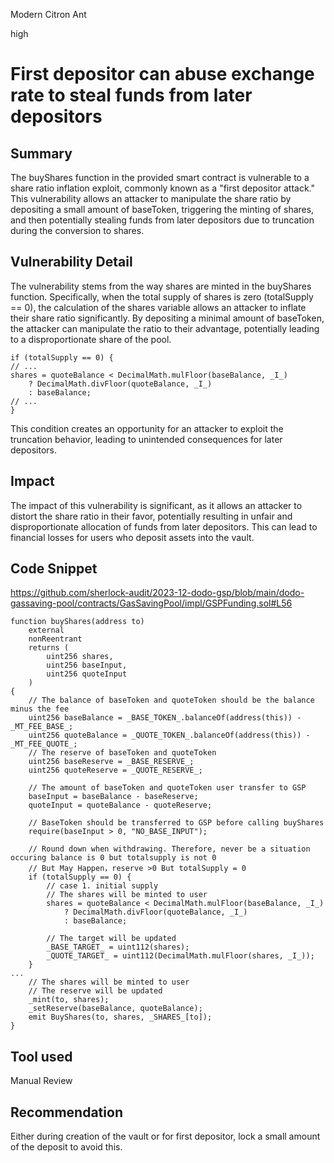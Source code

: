 Modern Citron Ant

high

# First depositor can abuse exchange rate to steal funds from later depositors

## Summary
The buyShares function in the provided smart contract is vulnerable to a share ratio inflation exploit, commonly known as a "first depositor attack." This vulnerability allows an attacker to manipulate the share ratio by depositing a small amount of baseToken, triggering the minting of shares, and then potentially stealing funds from later depositors due to truncation during the conversion to shares.

## Vulnerability Detail
The vulnerability stems from the way shares are minted in the buyShares function. Specifically, when the total supply of shares is zero (totalSupply == 0), the calculation of the shares variable allows an attacker to inflate their share ratio significantly. By depositing a minimal amount of baseToken, the attacker can manipulate the ratio to their advantage, potentially leading to a disproportionate share of the pool.

    if (totalSupply == 0) {
    // ... 
    shares = quoteBalance < DecimalMath.mulFloor(baseBalance, _I_)
        ? DecimalMath.divFloor(quoteBalance, _I_)
        : baseBalance;
    // ... 
    }

This condition creates an opportunity for an attacker to exploit the truncation behavior, leading to unintended consequences for later depositors.


## Impact
The impact of this vulnerability is significant, as it allows an attacker to distort the share ratio in their favor, potentially resulting in unfair and disproportionate allocation of funds from later depositors. This can lead to financial losses for users who deposit assets into the vault.

## Code Snippet
https://github.com/sherlock-audit/2023-12-dodo-gsp/blob/main/dodo-gassaving-pool/contracts/GasSavingPool/impl/GSPFunding.sol#L56 


    function buyShares(address to)
        external
        nonReentrant
        returns (
            uint256 shares,
            uint256 baseInput,
            uint256 quoteInput
        )
    {
        // The balance of baseToken and quoteToken should be the balance minus the fee
        uint256 baseBalance = _BASE_TOKEN_.balanceOf(address(this)) - _MT_FEE_BASE_;
        uint256 quoteBalance = _QUOTE_TOKEN_.balanceOf(address(this)) - _MT_FEE_QUOTE_;
        // The reserve of baseToken and quoteToken
        uint256 baseReserve = _BASE_RESERVE_;
        uint256 quoteReserve = _QUOTE_RESERVE_;

        // The amount of baseToken and quoteToken user transfer to GSP
        baseInput = baseBalance - baseReserve;
        quoteInput = quoteBalance - quoteReserve;

        // BaseToken should be transferred to GSP before calling buyShares
        require(baseInput > 0, "NO_BASE_INPUT");

        // Round down when withdrawing. Therefore, never be a situation occuring balance is 0 but totalsupply is not 0
        // But May Happen，reserve >0 But totalSupply = 0
        if (totalSupply == 0) {
            // case 1. initial supply
            // The shares will be minted to user
            shares = quoteBalance < DecimalMath.mulFloor(baseBalance, _I_)
                ? DecimalMath.divFloor(quoteBalance, _I_)
                : baseBalance;

            // The target will be updated
            _BASE_TARGET_ = uint112(shares);
            _QUOTE_TARGET_ = uint112(DecimalMath.mulFloor(shares, _I_));
        }
    ...
        // The shares will be minted to user
        // The reserve will be updated
        _mint(to, shares);
        _setReserve(baseBalance, quoteBalance);
        emit BuyShares(to, shares, _SHARES_[to]);
    }


## Tool used
Manual Review

## Recommendation
Either during creation of the vault or for first depositor, lock a small amount of the deposit to avoid this.